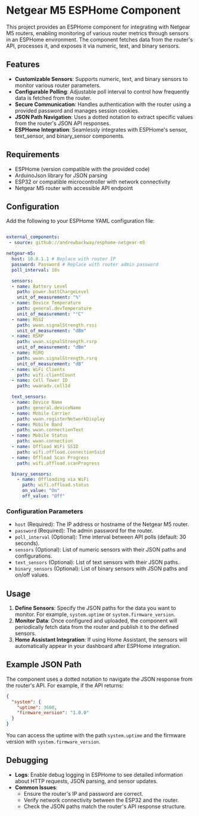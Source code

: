# Netgear M5 ESPHome Component

This project provides an ESPHome component for integrating with Netgear M5 routers, enabling monitoring of various router metrics through sensors in an ESPHome environment. The component fetches data from the router's API, processes it, and exposes it via numeric, text, and binary sensors.

## Features

- **Customizable Sensors**: Supports numeric, text, and binary sensors to monitor various router parameters.
- **Configurable Polling**: Adjustable poll interval to control how frequently data is fetched from the router.
- **Secure Communication**: Handles authentication with the router using a provided password and manages session cookies.
- **JSON Path Navigation**: Uses a dotted notation to extract specific values from the router's JSON API responses.
- **ESPHome Integration**: Seamlessly integrates with ESPHome's sensor, text_sensor, and binary_sensor components.

## Requirements

- ESPHome (version compatible with the provided code)
- ArduinoJson library for JSON parsing
- ESP32 or compatible microcontroller with network connectivity
- Netgear M5 router with accessible API endpoint

## Configuration

Add the following to your ESPHome YAML configuration file:

```yaml

external_components:
 - source: github://andrewbackway/esphome-netgear-m5

netgear-m5:
  host: 10.0.1.1 # Replace with router IP
  password: Password # Replace with router admin password
  poll_interval: 10s

  sensors: 
  - name: Battery Level
    path: power.battChargeLevel
    unit_of_measurement: "%"
  - name: Device Temperature
    path: general.devTemperature
    unit_of_measurement: "°C"
  - name: RSSI
    path: wwan.signalStrength.rssi
    unit_of_measurement: "dBm"
  - name: RSRP
    path: wwan.signalStrength.rsrp
    unit_of_measurement: "dBm"
  - name: RSRQ
    path: wwan.signalStrength.rsrq
    unit_of_measurement: "dB"
  - name: WiFi Clients
    path: wifi.clientCount
  - name: Cell Tower ID
    path: wwanadv.cellId

  text_sensors: 
  - name: Device Name
    path: general.deviceName
  - name: Mobile Carrier
    path: wwan.registerNetworkDisplay 
  - name: Mobile Band
    path: wwan.connectionText    
  - name: Mobile Status
    path: wwan.connection
  - name: Offload WiFi SSID
    path: wifi.offload.connectionSsid
  - name: Offload Scan Progress
    path: wifi.offload.scanProgress

  binary_sensors:
    - name: Offloading via WiFi
      path: wifi.offload.status
      on_value: "On"
      off_value: "Off"
```

### Configuration Parameters

- `host` (Required): The IP address or hostname of the Netgear M5 router.
- `password` (Required): The admin password for the router.
- `poll_interval` (Optional): Time interval between API polls (default: 30 seconds).
- `sensors` (Optional): List of numeric sensors with their JSON paths and configurations.
- `text_sensors` (Optional): List of text sensors with their JSON paths.
- `binary_sensors` (Optional): List of binary sensors with JSON paths and on/off values.

## Usage

1. **Define Sensors**: Specify the JSON paths for the data you want to monitor. For example, `system.uptime` or `system.firmware_version`.
2. **Monitor Data**: Once configured and uploaded, the component will periodically fetch data from the router and publish it to the defined sensors.
3. **Home Assistant Integration**: If using Home Assistant, the sensors will automatically appear in your dashboard after ESPHome integration.

## Example JSON Path

The component uses a dotted notation to navigate the JSON response from the router's API. For example, if the API returns:

```json
{
  "system": {
    "uptime": 3600,
    "firmware_version": "1.0.0"
  }
}
```

You can access the uptime with the path `system.uptime` and the firmware version with `system.firmware_version`.

## Debugging

- **Logs**: Enable debug logging in ESPHome to see detailed information about HTTP requests, JSON parsing, and sensor updates.
- **Common Issues**:
  - Ensure the router's IP and password are correct.
  - Verify network connectivity between the ESP32 and the router.
  - Check the JSON paths match the router's API response structure.
